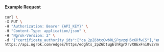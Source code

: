 <!-- Code generated for API Clients. DO NOT EDIT. -->

#### Example Request

```bash
curl \
-X PUT \
-H "Authorization: Bearer {API_KEY}" \
-H "Content-Type: application/json" \
-H "Ngrok-Version: 2" \
-d '{"certificate_authority_ids":["ca_2pZ6btcOwbRLSPgvzgH5x6RfwC5"],"enabled":true}' \
https://api.ngrok.com/edges/https/edghts_2pZ6btugElhRgrXrvX8ExFni0v2/mutual_tls
```
